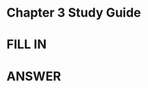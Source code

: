 # Chapter 3 Study Guide

# FILL IN

# ANSWER

<!--stackedit_data:
eyJoaXN0b3J5IjpbMzQ3NzE4NTk0XX0=
-->